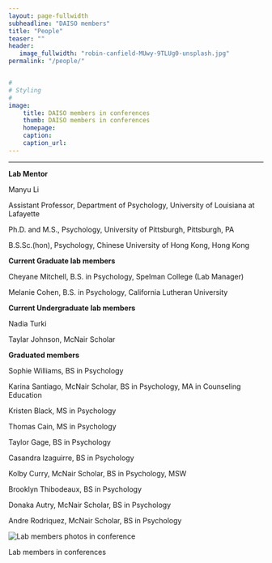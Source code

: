 ```yaml
---
layout: page-fullwidth
subheadline: "DAISO members"
title: "People"
teaser: ""
header:
   image_fullwidth: "robin-canfield-MUwy-9TLUg0-unsplash.jpg"
permalink: "/people/"


#
# Styling
#
image:
    title: DAISO members in conferences
    thumb: DAISO members in conferences
    homepage: 
    caption: 
    caption_url:
---
```


---
**Lab Mentor**

Manyu Li

Assistant Professor, Department of Psychology, University of Louisiana at Lafayette

Ph.D. and M.S., Psychology, University of Pittsburgh, Pittsburgh, PA

B.S.Sc.(hon), Psychology, Chinese University of Hong Kong, Hong Kong

**Current Graduate lab members**

Cheyane Mitchell, B.S. in Psychology, Spelman College (Lab Manager)

Melanie Cohen, B.S. in Psychology, California Lutheran University 

**Current Undergraduate lab members**

Nadia Turki

Taylar Johnson, McNair Scholar

**Graduated members**

Sophie Williams, BS in Psychology

Karina Santiago, McNair Scholar, BS in Psychology, MA in Counseling Education

Kristen Black, MS in Psychology

Thomas Cain, MS in Psychology

Taylor Gage, BS in Psychology 

Casandra Izaguirre, BS in Psychology

Kolby Curry, McNair Scholar, BS in Psychology, MSW

Brooklyn Thibodeaux, BS in Psychology

Donaka Autry, McNair Scholar, BS in Psychology

Andre Rodriquez, McNair Scholar, BS in Psychology

<aside>
   <div class="border-dotted radius b30">
      <img src="https://github.com/manyu26/daisolab/blob/master/images/IMG_4813.jpg?raw=true" alt="Lab members photos in conference">
      <p class="text-left">
         Lab members in conferences </a>
      </p>
   </div>
</aside>